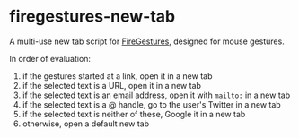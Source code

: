 firegestures-new-tab
====================

A multi-use new tab script for [FireGestures](https://addons.mozilla.org/en-us/firefox/addon/firegestures/), designed for mouse gestures.

In order of evaluation:

1. if the gestures started at a link, open it in a new tab
2. if the selected text is a URL, open it in a new tab
3. if the selected text is an email address, open it with `mailto:` in a new tab
4. if the selected text is a @ handle, go to the user's Twitter in a new tab
5. if the selected text is neither of these, Google it in a new tab
6. otherwise, open a default new tab
